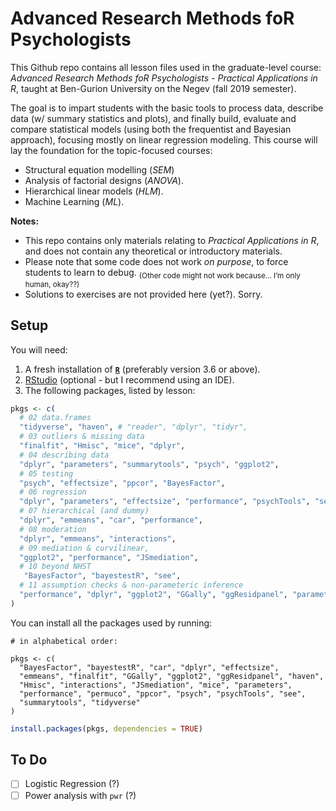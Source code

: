 
# Advanced Research Methods foR Psychologists

This Github repo contains all lesson files used in the graduate-level
course: *Advanced Research Methods foR Psychologists - Practical
Applications in R*, taught at Ben-Gurion University on the Negev (fall
2019 semester).

The goal is to impart students with the basic tools to process data,
describe data (w/ summary statistics and plots), and finally build,
evaluate and compare statistical models (using both the frequentist and
Bayesian approach), focusing mostly on linear regression modeling. This
course will lay the foundation for the topic-focused courses:

  - Structural equation modelling (*SEM*)
  - Analysis of factorial designs (*ANOVA*).
  - Hierarchical linear models (*HLM*).
  - Machine Learning (*ML*).

**Notes:**

  - This repo contains only materials relating to *Practical
    Applications in R*, and does not contain any theoretical or
    introductory materials.  
  - Please note that some code does not work *on purpose*, to force
    students to learn to debug. <sub>(Other code might not work because…
    I’m only human, okay??)</sub>  
  - Solutions to exercises are not provided here (yet?). Sorry.

## Setup

You will need:

1.  A fresh installation of [**`R`**](https://cran.r-project.org/)
    (preferably version 3.6 or above).
2.  [RStudio](https://www.rstudio.com/products/rstudio/download/)
    (optional - but I recommend using an IDE).
3.  The following packages, listed by lesson:

<!-- end list -->

``` r
pkgs <- c(
  # 02 data.frames
  "tidyverse", "haven", # "reader", "dplyr", "tidyr",
  # 03 outliers & missing data
  "finalfit", "Hmisc", "mice", "dplyr", 
  # 04 describing data
  "dplyr", "parameters", "summarytools", "psych", "ggplot2",
  # 05 testing
  "psych", "effectsize", "ppcor", "BayesFactor", 
  # 06 regression
  "dplyr", "parameters", "effectsize", "performance", "psychTools", "see",
  # 07 hierarchical (and dummy)
  "dplyr", "emmeans", "car", "performance",
  # 08 moderation
  "dplyr", "emmeans", "interactions",
  # 09 mediation & curvilinear,
  "ggplot2", "performance", "JSmediation",
  # 10 beyond NHST
   "BayesFactor", "bayestestR", "see",
  # 11 assumption checks & non-parameteric inference
  "performance", "dplyr", "ggplot2", "GGally", "ggResidpanel", "parameters", "permuco"
)
```

<!-- And their versions: -->

You can install all the packages used by running:

    # in alphabetical order:

    pkgs <- c(
      "BayesFactor", "bayestestR", "car", "dplyr", "effectsize",
      "emmeans", "finalfit", "GGally", "ggplot2", "ggResidpanel", "haven",
      "Hmisc", "interactions", "JSmediation", "mice", "parameters",
      "performance", "permuco", "ppcor", "psych", "psychTools", "see",
      "summarytools", "tidyverse"
    )

``` r
install.packages(pkgs, dependencies = TRUE)
```

## To Do

  - [ ] Logistic Regression (?)
  - [ ] Power analysis with `pwr` (?)

